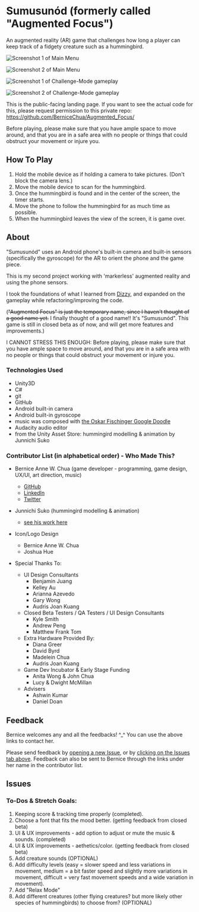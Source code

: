 # Sumusunód (formerly called "Augmented Focus")
An augmented reality (AR) game that challenges how long a player can keep track of a fidgety creature such as a hummingbird.

![Screenshot 1 of Main Menu](https://cdn.discordapp.com/attachments/225440274074042368/343550701093388288/Screenshot_2017-08-03-17-01-39.png)

![Screenshot 2 of Main Menu](https://cdn.discordapp.com/attachments/225440274074042368/343551152954277888/2017_08_03_17_25_04.png)

![Screenshot 1 of Challenge-Mode gameplay](https://cdn.discordapp.com/attachments/225440274074042368/343555758107000832/Screenshot_2017-08-03-17-13-19.png)

![Screenshot 2 of Challenge-Mode gameplay](https://cdn.discordapp.com/attachments/225440274074042368/343555744932560906/Screenshot_2017-08-03-17-11-20.png)


This is the public-facing landing page.  If you want to see the actual code for this, please request permission to this private repo:  https://github.com/BerniceChua/Augmented_Focus/

Before playing, please make sure that you have ample space to move around, and that you are in a safe area with no people or things that could obstruct your movement or injure you.  

## How To Play
1) Hold the mobile device as if holding a camera to take pictures.  (Don't block the camera lens.)
2) Move the mobile device to scan for the hummingbird.
3) Once the hummingbird is found and in the center of the screen, the timer starts.
4) Move the phone to follow the hummingbird for as much time as possible.
5) When the hummingbird leaves the view of the screen, it is game over.

## About
"Sumusunód" uses an Android phone's built-in camera and built-in sensors (specifically the gyroscope) for the AR to orient the phone and the game piece.  

This is my second project working with 'markerless' augmented reality and using the phone sensors.  

I took the foundations of what I learned from [Dizzy](https://github.com/BerniceChua), and expanded on the gameplay while refactoring/improving the code.  

(~~"Augmented Focus" is just the temporary name, since I haven't thought of a good name yet.~~  I finally thought of a good name!!  It's "Sumusunód".  This game is still in closed beta as of now, and will get more features and improvements.)

I CANNOT STRESS THIS ENOUGH: Before playing, please make sure that you have ample space to move around, and that you are in a safe area with no people or things that could obstruct your movement or injure you.  


### Technologies Used
- Unity3D
- C#
- git
- GitHub
- Android built-in camera
- Android built-in gyroscope
- music was composed with [the Oskar Fischinger Google Doodle](https://www.google.com/doodles/oskar-fischingers-117th-birthday)
- Audacity audio editor
- from the Unity Asset Store: hummingird modelling & animation by Junnichi Suko


### Contributor List (in alphabetical order) - Who Made This?
- Bernice Anne W. Chua (game developer - programming, game design, UX/UI, art direction, music)
  - [GitHub](https://github.com/BerniceChua)
  - [LinkedIn](https://linkedin.com/in/bernicechua415)
  - [Twitter](https://twitter.com/ChuaBernice)

- Junnichi Suko (hummingird modelling & animation)
  - [see his work here](https://www.assetstore.unity3d.com/en/#!/search/page=1/sortby=popularity/query=publisher:13727)

- Icon/Logo Design
  - Bernice Anne W. Chua
  - Joshua Hue

- Special Thanks To:
  - UI Design Consultants
    - Benjamin Juang
    - Kelley Au
    - Arianna Azevedo
    - Gary Wong
    - Audris Joan Kuang
  - Closed Beta Testers / QA Testers / UI Design Consultants
    - Kyle Smith
    - Andrew Peng
    - Matthew Frank Tom
  - Extra Hardware Provided By:
    - Diana Greer
    - David Byrd
    - Madelein Chua
    - Audris Joan Kuang
  - Game Dev Incubator & Early Stage Funding
    - Anita Wong & John Chua
    - Lucy & Dwight McMillan
  - Advisers
    - Ashwin Kumar
    - Daniel Doan

## Feedback
Bernice welcomes any and all the feedbacks! ^_^  You can use the above links to contact her.

Please send feedback by [opening a new Issue](~/issues/new), or by [clicking on the Issues tab above](~/issues).  Feedback can also be sent to Bernice through the links under her name in the contributor list.

## Issues
### To-Dos & Stretch Goals:
1. Keeping score & tracking time properly (completed).  
2. Choose a font that fits the mood better.  (getting feedback from closed beta)
3. UI & UX improvements - add option to adjust or mute the music & sounds. (completed)
4. UI & UX improvements - aethetics/color.  (getting feedback from closed beta)
5. Add creature sounds (OPTIONAL)
6. Add difficulty levels (easy = slower speed and less variations in movement, medium = a bit faster speed and slightly more variations in movement, difficult = very fast movement speeds and a wide variation in movement).
7. Add "Relax Mode"
8. Add different creatures (other flying creatures? but more likely other species of hummingbirds) to choose from? (OPTIONAL)
